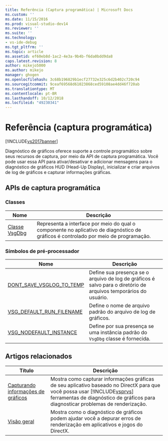 ```yaml
---
title: Referência (Captura programática) | Microsoft Docs
ms.custom: ''
ms.date: 11/15/2016
ms.prod: visual-studio-dev14
ms.reviewer: ''
ms.suite: ''
ms.technology:
- vs-ide-debug
ms.tgt_pltfrm: ''
ms.topic: article
ms.assetid: ef60eb8d-1ac2-4e3a-9b4b-f6da0bdd9da8
caps.latest.revision: 8
author: mikejo5000
ms.author: mikejo
manager: ghogen
ms.openlocfilehash: 3c68b196829b1ecf27732e325c6d2b402c720c94
ms.sourcegitcommit: 9ceaf69568d61023868ced59108ae4dd46f720ab
ms.translationtype: MT
ms.contentlocale: pt-BR
ms.lasthandoff: 10/12/2018
ms.locfileid: "49230341"
---
```

# <a name="reference-programmatic-capture"></a>Referência (captura programática)
[!INCLUDE[vs2017banner](../includes/vs2017banner.md)]

Diagnóstico de gráficos oferece suporte a controle programático sobre seus recursos de captura, por meio da API de captura programática. Você pode usar essa API para ativar/desativar e adicionar mensagens para o diagnóstico de gráficos HUD (Head-Up Display), inicializar e criar arquivos de log de gráficos e capturar informações gráficas.  
  
## <a name="programmatic-capture-apis"></a>APIs de captura programática  
  
### <a name="classes"></a>Classes  
  
|Nome|Descrição|  
|----------|-----------------|  
|[Classe VsgDbg](../debugger/vsgdbg-class.md)|Representa a interface por meio do qual o componente no aplicativo de diagnóstico de gráficos é controlado por meio de programação.|  
  
### <a name="preprocessor-symbols"></a>Símbolos de pré-processador  
  
|Nome|Descrição|  
|----------|-----------------|  
|[DONT_SAVE_VSGLOG_TO_TEMP](../debugger/dont-save-vsglog-to-temp.md)|Define sua presença se o arquivo de log de gráficos é salvo para o diretório de arquivos temporários do usuário.|  
|[VSG_DEFAULT_RUN_FILENAME](../debugger/vsg-default-run-filename.md)|Define o nome de arquivo padrão do arquivo de log de gráficos.|  
|[VSG_NODEFAULT_INSTANCE](../debugger/vsg-nodefault-instance.md)|Define por sua presença se uma instância padrão do `VsgDbg` classe é fornecida.|  
  
## <a name="related-articles"></a>Artigos relacionados  
  
|Título|Descrição|  
|-----------|-----------------|  
|[Capturando informações de gráficos](../debugger/capturing-graphics-information.md)|Mostra como capturar informações gráficas de seu aplicativo baseado no DirectX para que você possa usar [!INCLUDE[vsprvs](../includes/vsprvs-md.md)] ferramentas de diagnóstico de gráficos para diagnosticar problemas de renderização.|  
|[Visão geral](../debugger/overview-of-visual-studio-graphics-diagnostics.md)|Mostra como o diagnóstico de gráficos podem ajudar você a depurar erros de renderização em aplicativos e jogos do DirectX.|



